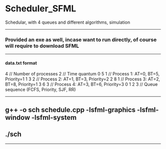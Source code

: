 # Scheduler_SFML
Schedular, with 4 queues and different algorithms, simulation


---


### Provided an exe as well, incase want to run directly, of course will require to download SFML



---
#### data.txt format

4                    // Number of processes
2                    // Time quantum
0 5 1               // Process 1: AT=0, BT=5, Priority=1
1 3 2               // Process 2: AT=1, BT=3, Priority=2
2 8 1               // Process 3: AT=2, BT=8, Priority=1
3 6 3               // Process 4: AT=3, BT=6, Priority=3
0 1 2 3             // Queue sequence (FCFS, Priority, SJF, RR)

---



## g++ -o sch schedule.cpp -lsfml-graphics -lsfml-window -lsfml-system

## ./sch

---
